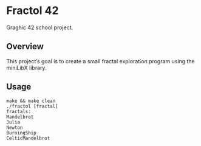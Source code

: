# Fractol 42

Graghic 42 school project.

## Overview

This project’s goal is to create a small fractal exploration program using the miniLibX library.

## Usage
```
make && make clean
./fractol [fractal]
fractals:
Mandelbrot
Julia
Newton
BurningShip
CelticMandelbrot
```
